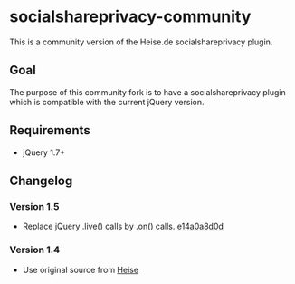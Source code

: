 socialshareprivacy-community
============================

This is a community version of the Heise.de socialshareprivacy plugin.

Goal
----
The purpose of this community fork is to have a socialshareprivacy plugin
which is compatible with the current jQuery version.

Requirements
------------
* jQuery 1.7+

Changelog
---------

### Version 1.5
* Replace jQuery .live() calls by .on() calls. [e14a0a8d0d](https://github.com/webmaster128/socialshareprivacy-community/commit/e14a0a8d0d8a462d3e81377e2b6877b38d7952c5)

### Version 1.4
* Use original source from [Heise](http://www.heise.de/extras/socialshareprivacy/)

